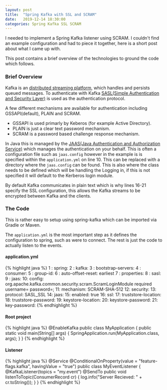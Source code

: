 ```yaml
---
layout: post
title:  "Spring Kafka with SSL and SCRAM"
date:   2019-12-14 18:30:00
categories: Spring Kafka SSL SCRAM
---
```


I needed to implement a Spring Kafka listener using SCRAM. I couldn't find an example configuration and had to piece it together, here is a short post about what I came up with.

This post contains a brief overview of the technologies to ground the code which follows.

### Brief Overview

Kafka is an [distributed streaming platform][kafka], which handles and persists queued messages. To authenticate with Kafka [SASL(Simple Authentication and Security Layer)][sasl] is used as the authentication protocol.

A few different mechanisms are available for authentication including GSSAPI(default), PLAIN and SCRAM.
* GSSAPI is used primarly by Keberos (for example Active Directory).
* PLAIN is just a clear text password mechanism.
* SCRAM is a password based challenge response mechanism.

In Java this is managed by the [JAAS(Java Authentication and Authorization Service)][jaas] which manages the authentication on your behalf. This is often a configuration file such as `jaas.config` however in the example is is specified within the `application.yml` on line 10. This can be replaced with a directory where the `jaas.config` can be found. This is also where the class needs to be defined which will be handling the Logging in, if this is not specified it will default to the Kerberos login module.

By default Kafka communicates in plain text which is why lines 16-21 specify the SSL configuration, this allows the Kafka streams to be encrypted between Kafka and the clients.

### The Code

This is rather easy to setup using spring-kafka which can be imported via Gradle or Maven.

The `application.yml` is the most important step as it defines the configuration to spring, such as were to connect. The rest is just the code to actually listen to the events.

#### application.yml

{% highlight java %}
1 : spring:
2 :   kafka:
3 :     bootstrap-servers: <your brokers>
4 :     consumer:
5 :       group-id: <your group-ids>
6 :       auto-offset-reset: earliest
7 :       properties:
8 :         sasl:
9 :           jaas:
10:             config: org.apache.kafka.common.security.scram.ScramLoginModule required username=<scram user> password=<scram password>;
11:           mechanism: SCRAM-SHA-512
12:         security:
13:           protocol: SASL_SSL
14:     jaas:
15:       enabled: true
16:     ssl:
17:       truststore-location: <truststore location>
18:       truststore-password: <truststore password>
19:       keystore-location: <keystore location>
20:       keystore-password: <keystore password>
21:       key-password: <key password>
{% endhighlight %}

#### Root project

{% highlight java %}
@EnableKafka
public class MyApplication {
  public static void main(String[] args) {
    SpringApplication.run(MyApplication.class, args);
  }
}
{% endhighlight %}

#### Listener

{% highlight java %}
@Service
@ConditionalOnProperty(value = "feature-flags.kafka", havingValue = "true")
public class MyEventListener {
  @KafkaListener(topics = "my.event")
  @SendTo
  public void listenToTopic(ConsumerRecord<?, ?> cr) {
    log.info("Server Recieved: " + cr.toString());
  }
}
{% endhighlight %}


[kafka]: https://kafka.apache.org/
[sasl]: https://en.wikipedia.org/wiki/Simple_Authentication_and_Security_Layer
[jaas]: https://en.wikipedia.org/wiki/Java_Authentication_and_Authorization_Service
